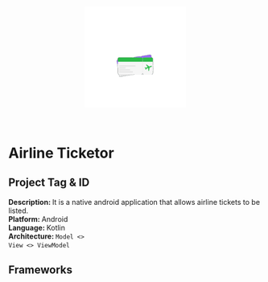 

<p>
</p>
<p align="center">
 <img src="art/logo-anim.gif" width="40%">
</p>
<br>

# Airline Ticketor
## Project Tag & ID
<b>Description: </b>It is a native android application that allows airline tickets to be listed. 
<br>
<b>Platform: </b> Android <br>
<b>Language: </b> Kotlin <br>
<b>Architecture: </b> <code>Model <> View <> ViewModel </code> <br>

## Frameworks
##


